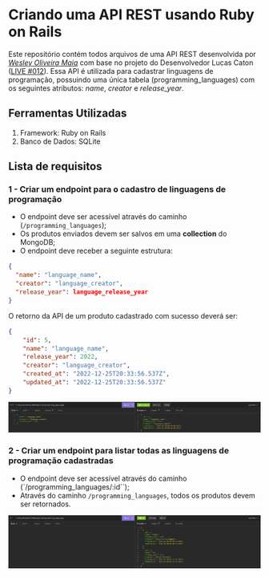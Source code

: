 # Criando uma API REST usando Ruby on Rails

Este repositório contém todos arquivos de uma API REST desenvolvida por _[Wesley Oliveira Maia](https://www.linkedin.com/in/wesley-maia-433b7b60/)_ com base no projeto do Desenvolvedor Lucas Caton ([LIVE #012](https://www.youtube.com/watch?v=jcA_Nn2xPXg)). Essa API é utilizada para cadastrar linguagens de programação, possuindo uma única tabela (programming_languages) com os seguintes atributos: *name*, *creator* e *release_year*.

## Ferramentas Utilizadas

 1. Framework: Ruby on Rails
 2. Banco de Dados: SQLite
 


## Lista de requisitos

### 1 - Criar um endpoint para o cadastro de linguagens de programação
- O endpoint deve ser acessível através do caminho (`/programming_languages`);
- Os produtos enviados devem ser salvos em uma **collection** do MongoDB;
- O endpoint deve receber a seguinte estrutura:

```json
{
  "name": "language_name",
  "creator": "language_creator",
  "release_year": language_release_year
}
```

O retorno da API de um produto cadastrado com sucesso deverá ser:

```json
{
	"id": 5,
	"name": "language_name",
	"release_year": 2022,
	"creator": "language_creator",
	"created_at": "2022-12-25T20:33:56.537Z",
	"updated_at": "2022-12-25T20:33:56.537Z"
}
```

![Create Register](./public/createregister.png)

### 2 - Criar um endpoint para listar todas as linguagens de programação cadastradas
- O endpoint deve ser acessível através do caminho (`/programming_languages/:id``);
- Através do caminho `/programming_languages`, todos os produtos devem ser retornados.

![Lista de produtos](./public/listallregister.png)